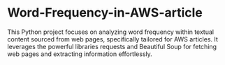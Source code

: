 # Word-Frequency-in-AWS-article

This Python project focuses on analyzing word frequency within textual content sourced from web pages, specifically tailored for AWS articles. It leverages the powerful libraries requests and Beautiful Soup for fetching web pages and extracting information effortlessly.
